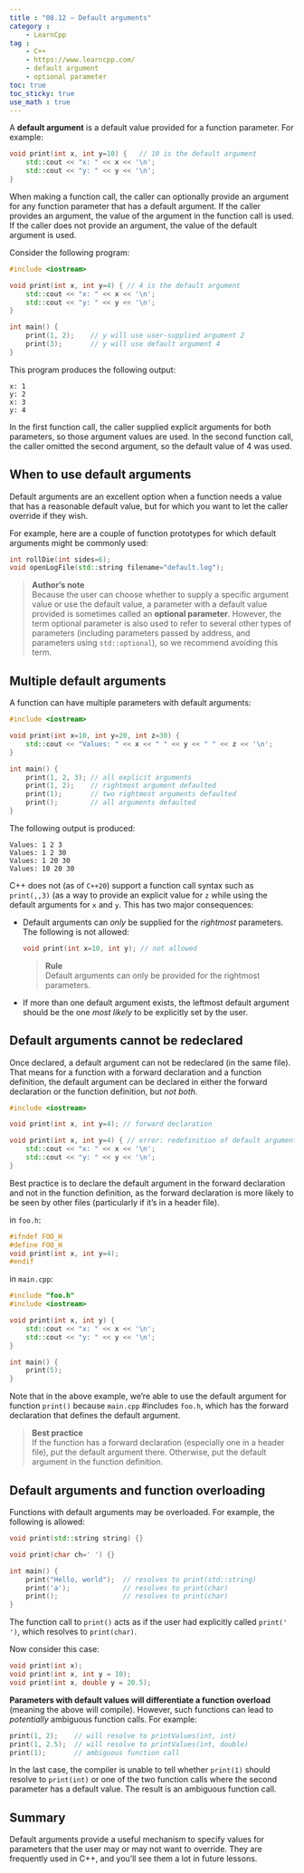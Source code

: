 ```yaml
---
title : "08.12 — Default arguments"
category :
    - LearnCpp
tag : 
    - C++
    - https://www.learncpp.com/
    - default argument
    - optional parameter
toc: true  
toc_sticky: true 
use_math : true
---
```



A **default argument** is a default value provided for a function parameter. For example:

```c++
void print(int x, int y=10) {   // 10 is the default argument
    std::cout << "x: " << x << '\n';
    std::cout << "y: " << y << '\n';
}
```

When making a function call, the caller can optionally provide an argument for any function parameter that has a default argument. If the caller provides an argument, the value of the argument in the function call is used. If the caller does not provide an argument, the value of the default argument is used.

Consider the following program:

```c++
#include <iostream>

void print(int x, int y=4) { // 4 is the default argument
    std::cout << "x: " << x << '\n';
    std::cout << "y: " << y << '\n';
}

int main() {
    print(1, 2);    // y will use user-supplied argument 2
    print(3);       // y will use default argument 4
}
```

This program produces the following output:

```
x: 1
y: 2
x: 3
y: 4
```

In the first function call, the caller supplied explicit arguments for both parameters, so those argument values are used. In the second function call, the caller omitted the second argument, so the default value of 4 was used.


## When to use default arguments

Default arguments are an excellent option when a function needs a value that has a reasonable default value, but for which you want to let the caller override if they wish.

For example, here are a couple of function prototypes for which default arguments might be commonly used:

```c++
int rollDie(int sides=6);
void openLogFile(std::string filename="default.log");
```

>**Author’s note**  
Because the user can choose whether to supply a specific argument value or use the default value, a parameter with a default value provided is sometimes called an **optional parameter**. However, the term optional parameter is also used to refer to several other types of parameters (including parameters passed by address, and parameters using `std::optional`), so we recommend avoiding this term.


## Multiple default arguments

A function can have multiple parameters with default arguments:

```c++
#include <iostream>

void print(int x=10, int y=20, int z=30) {
    std::cout << "Values: " << x << " " << y << " " << z << '\n';
}

int main() {
    print(1, 2, 3); // all explicit arguments
    print(1, 2);    // rightmost argument defaulted
    print(1);       // two rightmost arguments defaulted
    print();        // all arguments defaulted
}
```

The following output is produced:

```
Values: 1 2 3
Values: 1 2 30
Values: 1 20 30
Values: 10 20 30
```

C++ does not (as of `C++20`) support a function call syntax such as `print(,,3)` (as a way to provide an explicit value for `z` while using the default arguments for `x` and `y`. This has two major consequences:

- Default arguments can *only* be supplied for the *rightmost* parameters. The following is not allowed:

    ```c++
    void print(int x=10, int y); // not allowed
    ```

    >**Rule**  
    Default arguments can only be provided for the rightmost parameters.

- If more than one default argument exists, the leftmost default argument should be the one *most likely* to be explicitly set by the user.


## Default arguments cannot be redeclared

Once declared, a default argument can not be redeclared (in the same file). That means for a function with a forward declaration and a function definition, the default argument can be declared in either the forward declaration or the function definition, but *not both*.

```c++
#include <iostream>

void print(int x, int y=4); // forward declaration

void print(int x, int y=4) { // error: redefinition of default argument
    std::cout << "x: " << x << '\n';
    std::cout << "y: " << y << '\n';
}
```

Best practice is to declare the default argument in the forward declaration and not in the function definition, as the forward declaration is more likely to be seen by other files (particularly if it’s in a header file).

in `foo.h`:

```c++
#ifndef FOO_H
#define FOO_H
void print(int x, int y=4);
#endif
```

in `main.cpp`:

```c++
#include "foo.h"
#include <iostream>

void print(int x, int y) {
    std::cout << "x: " << x << '\n';
    std::cout << "y: " << y << '\n';
}

int main() {
    print(5);
}
```

Note that in the above example, we’re able to use the default argument for function `print()` because `main.cpp` #includes `foo.h`, which has the forward declaration that defines the default argument.

>**Best practice**  
If the function has a forward declaration (especially one in a header file), put the default argument there. Otherwise, put the default argument in the function definition.


## Default arguments and function overloading

Functions with default arguments may be overloaded. For example, the following is allowed:

```c++
void print(std::string string) {}

void print(char ch=' ') {}

int main() {
    print("Hello, world");  // resolves to print(std::string)
    print('a');             // resolves to print(char)
    print();                // resolves to print(char)
}
```

The function call to `print()` acts as if the user had explicitly called `print(' ')`, which resolves to `print(char)`.

Now consider this case:

```c++
void print(int x);
void print(int x, int y = 10);
void print(int x, double y = 20.5);
```

**Parameters with default values will differentiate a function overload** (meaning the above will compile).
However, such functions can lead to *potentially* ambiguous function calls. For example:

```c++
print(1, 2);    // will resolve to printValues(int, int)
print(1, 2.5);  // will resolve to printValues(int, double)
print(1);       // ambiguous function call
```

In the last case, the compiler is unable to tell whether `print(1)` should resolve to `print(int)` or one of the two function calls where the second parameter has a default value. The result is an ambiguous function call.


## Summary

Default arguments provide a useful mechanism to specify values for parameters that the user may or may not want to override. They are frequently used in C++, and you’ll see them a lot in future lessons.